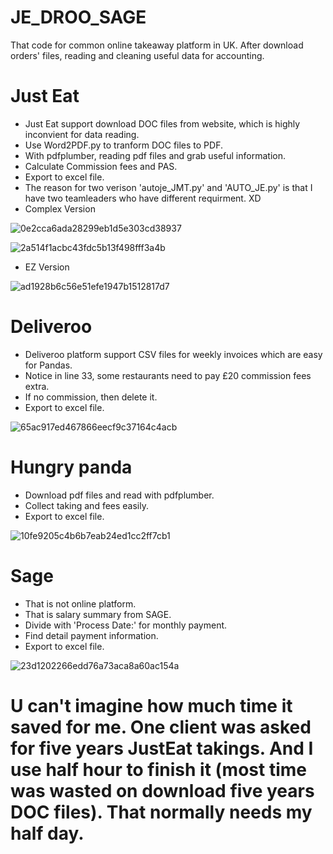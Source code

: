 # JE_DROO_SAGE
That code for common online takeaway platform in UK. After download orders' files, reading and cleaning useful data for accounting.

# Just Eat
* Just Eat support download DOC files from website, which is highly inconvient for data reading.
* Use Word2PDF.py to tranform DOC files to PDF.
* With pdfplumber, reading pdf files and grab useful information.
* Calculate Commission fees and PAS.
* Export to excel file.
* The reason for two verison 'autoje_JMT.py' and 'AUTO_JE.py' is that I have two teamleaders who have different requirment. XD
* Complex Version

![0e2cca6ada28299eb1d5e303cd38937](https://github.com/J1ahw/JE_DROO_SAGE/assets/123384453/a8c7cad4-ac3c-4849-9811-1fc697541462)

![2a514f1acbc43fdc5b13f498fff3a4b](https://github.com/J1ahw/JE_DROO_SAGE/assets/123384453/c20675b1-d7e2-4a1a-9cab-5edbea4a9bd6)

* EZ Version

![ad1928b6c56e51efe1947b1512817d7](https://github.com/J1ahw/JE_DROO_SAGE/assets/123384453/428b548b-5650-4048-af3a-96d552871d89)


# Deliveroo
* Deliveroo platform support CSV files for weekly invoices which are easy for Pandas.
* Notice in line 33, some restaurants need to pay £20 commission fees extra.
* If no commission, then delete it.
* Export to excel file.

![65ac917ed467866eecf9c37164c4acb](https://github.com/J1ahw/JE_DROO_SAGE/assets/123384453/3f62a9ca-c684-4a91-8d93-c2de26199608)

# Hungry panda
* Download pdf files and read with pdfplumber.
* Collect taking and fees easily.
* Export to excel file.

![10fe9205c4b6b7eab24ed1cc2ff7cb1](https://github.com/J1ahw/JE_DROO_SAGE/assets/123384453/3765f934-8a74-440b-a202-9f4e2efe21f9)

# Sage
* That is not online platform.
* That is salary summary from SAGE.
* Divide with 'Process Date:' for monthly payment.
* Find detail payment information.
* Export to excel file.

![23d1202266edd76a73aca8a60ac154a](https://github.com/J1ahw/JE_DROO_SAGE/assets/123384453/58a30d5c-3a06-49ab-8de0-e447138f1a27)

# U can't imagine how much time it saved for me. One client was asked for five years JustEat takings. And I use half hour to finish it (most time was wasted on download five years DOC files). That normally needs my half day.
